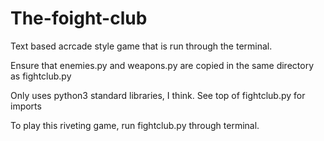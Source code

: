 # The-foight-club

Text based acrcade style game that is run through the terminal. 

Ensure that enemies.py and weapons.py are copied in the same directory as fightclub.py

Only uses python3 standard libraries, I think. See top of fightclub.py for imports

To play this riveting game, run fightclub.py through terminal. 


